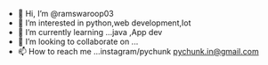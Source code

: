 - 👋 Hi, I’m @ramswaroop03
- 👀 I’m interested in python,web development,Iot
- 🌱 I’m currently learning ...java ,App dev
- 💞️ I’m looking to collaborate on ...
- 📫 How to reach me ...instagram/pychunk
pychunk.in@gmail.com

<!---
ramswaroop03/ramswaroop03 is a ✨ special ✨ repository because its `README.md` (this file) appears on your GitHub profile.
You can click the Preview link to take a look at your changes.
--->
